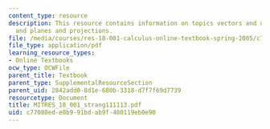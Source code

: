 ```yaml
---
content_type: resource
description: This resource contains information on topics vectors and dot products
  and planes and projections.
file: /media/courses/res-18-001-calculus-online-textbook-spring-2005/c77080ede0b991bdab9f480119eb0e90_MITRES_18_001_strang111113.pdf
file_type: application/pdf
learning_resource_types:
- Online Textbooks
ocw_type: OCWFile
parent_title: Textbook
parent_type: SupplementalResourceSection
parent_uid: 2842add0-8d1e-680b-3318-d7f7f69d7739
resourcetype: Document
title: MITRES_18_001_strang111113.pdf
uid: c77080ed-e0b9-91bd-ab9f-480119eb0e90
---
```

